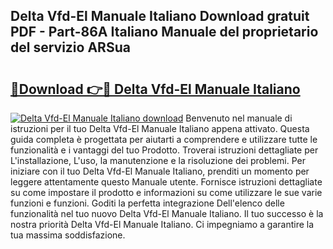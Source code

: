 ## Delta Vfd-El Manuale Italiano Download gratuit PDF - Part-86A Italiano Manuale del proprietario del servizio ARSua

# <h2><a href="http://dfgjlw.blite.top/?on=Delta+Vfd-El+Manuale+Italiano">🔗Download 👉🔴 Delta Vfd-El Manuale Italiano</a></h2>

[![Delta Vfd-El Manuale Italiano download](https://i.imgur.com/lujVjoI.png)](http://dfgjlw.blite.top/?on=Delta+Vfd-El+Manuale+Italiano)
Benvenuto nel manuale di istruzioni per il tuo Delta Vfd-El Manuale Italiano appena attivato. Questa guida completa è progettata per aiutarti a comprendere e utilizzare tutte le funzionalità e i vantaggi del tuo Prodotto. Troverai istruzioni dettagliate per L'installazione, L'uso, la manutenzione e la risoluzione dei problemi. Per iniziare con il tuo Delta Vfd-El Manuale Italiano, prenditi un momento per leggere attentamente questo Manuale utente. Fornisce istruzioni dettagliate su come impostare il prodotto e informazioni su come utilizzare le sue varie funzioni e funzioni. Goditi la perfetta integrazione Dell'elenco delle funzionalità nel tuo nuovo Delta Vfd-El Manuale Italiano. Il tuo successo è la nostra priorità Delta Vfd-El Manuale Italiano. Ci impegniamo a garantire la tua massima soddisfazione.
